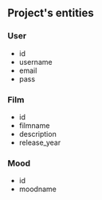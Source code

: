 ## Project's entities

### User
- id
- username
- email
- pass

### Film
- id
- filmname
- description
- release_year

### Mood
- id
- moodname